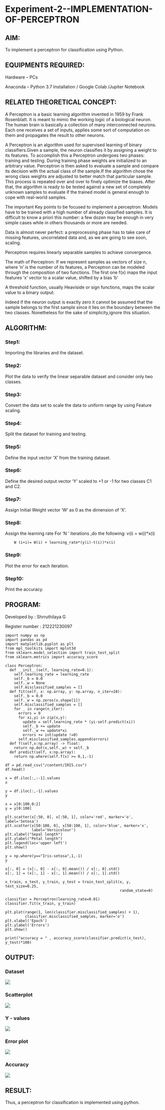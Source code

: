 # Experiment-2--IMPLEMENTATION-OF-PERCEPTRON
## AIM:

To implement a perceptron for classification using Python.

## EQUIPMENTS REQUIRED:
Hardware – PCs

Anaconda – Python 3.7 Installation / Google Colab /Jupiter Notebook

## RELATED THEORETICAL CONCEPT:
A Perceptron is a basic learning algorithm invented in 1959 by Frank Rosenblatt. It is meant to mimic the working logic of a biological neuron. The human brain is basically a collection of many interconnected neurons. Each one receives a set of inputs, applies some sort of computation on them and propagates the result to other neurons.

A Perceptron is an algorithm used for supervised learning of binary classifiers.Given a sample, the neuron classifies it by assigning a weight to its features. To accomplish this a Perceptron undergoes two phases: training and testing. During training phase weights are initialized to an arbitrary value. Perceptron is then asked to evaluate a sample and compare its decision with the actual class of the sample.If the algorithm chose the wrong class weights are adjusted to better match that particular sample. This process is repeated over and over to finely optimize the biases. After that, the algorithm is ready to be tested against a new set of completely unknown samples to evaluate if the trained model is general enough to cope with real-world samples.

The important Key points to be focused to implement a perceptron:
Models have to be trained with a high number of already classified samples. It is difficult to know a priori this number: a few dozen may be enough in very simple cases while in others thousands or more are needed.

Data is almost never perfect: a preprocessing phase has to take care of missing features, uncorrelated data and, as we are going to see soon, scaling.

Perceptron requires linearly separable samples to achieve convergence.

The math of Perceptron: If we represent samples as vectors of size n, where ‘n’ is the number of its features, a Perceptron can be modeled through the composition of two functions. The first one f(x) maps the input features  ‘x’  vector to a scalar value, shifted by a bias ‘b’

A threshold function, usually Heaviside or sign functions, maps the scalar value to a binary output:

Indeed if the neuron output is exactly zero it cannot be assumed that the sample belongs to the first sample since it lies on the boundary between the two classes. Nonetheless for the sake of simplicity,ignore this situation.


## ALGORITHM:
### Step1:
Importing the libraries and the dataset.
### Step2:
Plot the data to verify the linear separable dataset and consider only two classes.
### Step3:
Convert the data set to scale the data to uniform range by using Feature scaling.
### Step4:
Split the dataset for training and testing.
### Step5:
Define the input vector ‘X’ from the training dataset.
### Step6:
Define the desired output vector ‘Y’ scaled to +1 or -1 for two classes C1 and C2.
### Step7:
Assign Initial Weight vector ‘W’ as 0 as the dimension of ‘X’.
### Step8:
Assign the learning rate
For ‘N ‘ iterations ,do the following:
        v(i) = w(i)*x(i)
         
        W (i+i)= W(i) + learning_rate*(y(i)-t(i))*x(i)
### Step9:
Plot the error for each iteration.
### Step10:
Print the accuracy.

## PROGRAM:
Developed by : Shrruthilaya G

Register number : 212221230097
```
import numpy as np 
import pandas as pd 
import matplotlib.pyplot as plt 
from mpl_toolkits import mplot3d
from sklearn.model_selection import train_test_split 
from sklearn.metrics import accuracy_score

class Perceptron:
  def __init__(self, learning_rate=0.1):
    self.learning_rate = learning_rate
    self._b = 0.0
    self._w = None
    self.misclassified_samples = []
  def fit(self, x: np.array, y: np.array, n_iter=10):
    self._b = 0.0
    self._w = np.zeros(x.shape[1])
    self.misclassified_samples = []
    for _ in range(n_iter):
      errors = 0
      for xi,yi in zip(x,y):
        update = self.learning_rate * (yi-self.predict(xi))
        self._b += update
        self._w += update*xi
        errors += int(update !=0)
      self.misclassified_samples.append(errors)
  def f(self,x:np.array) -> float:
    return np.dot(x,self._w) + self._b
  def predict(self, x:np.array):
    return np.where(self.f(x) >= 0,1,-1) 

df = pd.read_csv("/content/IRIS.csv")
df.head()

x = df.iloc[:,:-1].values
x

y = df.iloc[:,-1].values
y

x = x[0:100,0:2]
y = y[0:100]

plt.scatter(x[:50, 0], x[:50, 1], color='red', marker='o', label='Setosa')
plt.scatter(x[50:100, 0], x[50:100, 1], color='blue', marker='x',
            label='Versicolour')
plt.xlabel("Sepal length")
plt.ylabel("Petal length")
plt.legend(loc='upper left')
plt.show()

y = np.where(y=="Iris-setosa",1,-1)
y

x[:, 0] = (x[:, 0] - x[:, 0].mean()) / x[:, 0].std()
x[:, 1] = (x[:, 1] - x[:, 1].mean()) / x[:, 1].std()

x_train, x_test, y_train, y_test = train_test_split(x, y, test_size=0.25,
                                                    random_state=0)

classifier = Perceptron(learning_rate=0.01)
classifier.fit(x_train, y_train)

plt.plot(range(1, len(classifier.misclassified_samples) + 1),
         classifier.misclassified_samples, marker='o')
plt.xlabel('Epoch')
plt.ylabel('Errors')
plt.show()

print("accuracy = " , accuracy_score(classifier.predict(x_test), y_test)*100)
```
## OUTPUT:
### Dataset
![](output1.png)

### Scatterplot
![](output2.png)

### Y - values
![](output3.png)

### Error plot
![](output4.png)

### Accuracy
![](output5.png)

## RESULT:
Thus, a perceptron for classification is implemented using python.